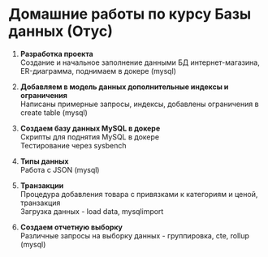 # Домашние работы по курсу Базы данных (Отус)

1. **Разработка проекта**  
Создание и начальное заполнение данными БД интернет-магазина, ER-диаграмма, поднимаем в докере (mysql)

2. **Добавляем в модель данных дополнительные индексы и ограничения**  
Написаны примерные запросы, индексы, добавлены ограничения в create table (mysql)

9. **Создаем базу данных MySQL в докере**  
Скрипты для поднятия MySQL в докере  
Тестирование через sysbench

10. **Типы данных**  
Работа с JSON (mysql)

12. **Транзакции**  
Процедура добавления товара с привязками к категориям и ценой, транзакция  
Загрузка данных - load data, mysqlimport

13. **Создаем отчетную выборку**  
Различные запросы на выборку данных - группировка, cte, rollup (mysql)
